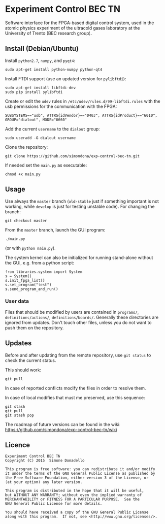 # Experiment Control BEC TN

Software interface for the FPGA-based digital control system, used in the atomic physics experiment of the ultracold gases laboratory at the University of Trento (BEC research group).


## Install (Debian/Ubuntu)

Install `python2.7`, `numpy`, and `pyqt4`:
```
sudo apt-get install python-numpy python-qt4
```

Install FTDI support (use an updated version for `pylibftdi`):
```
sudo apt-get install libftdi-dev
sudo pip install pylibftdi
```

Create or edit the `udev` rules in `/etc/udev/rules.d/99-libftdi.rules` with the usb permissions for the communication with the FPGA:
```
SUBSYSTEMS=="usb", ATTRS{idVendor}=="0403", ATTRS{idProduct}=="6010", GROUP="dialout", MODE="0660"
```

Add the current `username` to the `dialout` group:
```
sudo useradd -G dialout username
```

Clone the repository:
```
git clone https://github.com/simondona/exp-control-bec-tn.git
```

If needed set the `main.py` as executable:
```
chmod +x main.py
```


## Usage

Use always the `master` branch (`old-stable` just if something important is not working, while `develop` is just for testing unstable code). For changing the branch:
```
git checkout master
```

From the `master` branch, launch the GUI program:
```
./main.py
```
(or with `python main.py`).

The system kernel can also be initialized for running stand-alone without the GUI, e.g. from a python script:
```
from libraries.system import System
s = System()
s.init_fpga_list()
s.set_program("test")
s.send_program_and_run()
```


### User data

Files that should be modified by users are contained in `programs/`, `definitions/actions/`, `definitions/boards/`.
Generally these directories are ignored from updates. Don't touch other files, unless you do not want to push them on the repository.



## Updates

Before and after updating from the remote repository, use `git status` to check the current status.

This should work:
```
git pull
```
In case of reported conflicts modify the files in order to resolve them.

In case of local modifies that must me preserved, use this sequence:
```
git stash
git pull
git stash pop
```

The roadmap of future versions can be found in the wiki: https://github.com/simondona/exp-control-bec-tn/wiki


## Licence

```
Experiment Control BEC TN
Copyright (C) 2015  Simone Donadello

This program is free software: you can redistribute it and/or modify
it under the terms of the GNU General Public License as published by
the Free Software Foundation, either version 3 of the License, or
(at your option) any later version.

This program is distributed in the hope that it will be useful,
but WITHOUT ANY WARRANTY; without even the implied warranty of
MERCHANTABILITY or FITNESS FOR A PARTICULAR PURPOSE.  See the
GNU General Public License for more details.

You should have received a copy of the GNU General Public License
along with this program.  If not, see <http://www.gnu.org/licenses/>.
```
